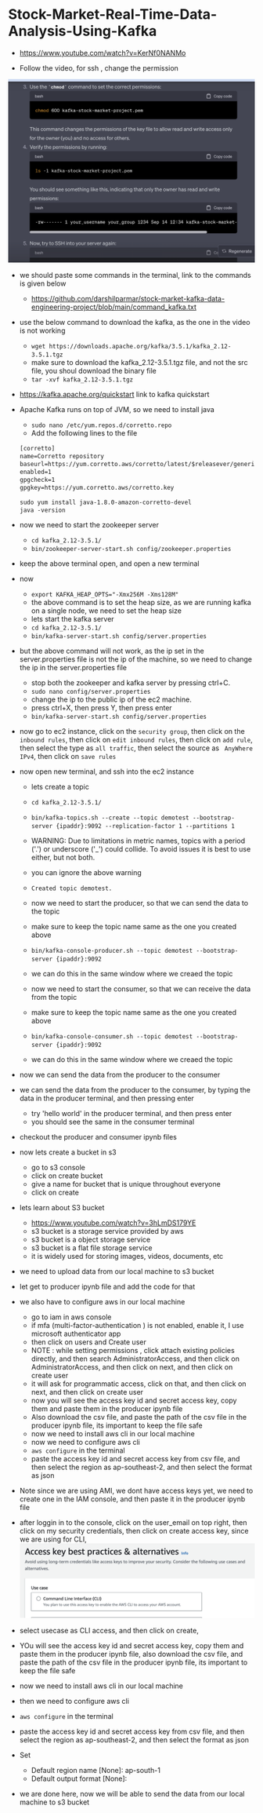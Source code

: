 # Stock-Market-Real-Time-Data-Analysis-Using-Kafka
- https://www.youtube.com/watch?v=KerNf0NANMo

- Follow the video, for ssh , change the permission

![](2023-09-17-20-46-22.png)


- we should paste some commands in the terminal, link to the commands is given below
    - https://github.com/darshilparmar/stock-market-kafka-data-engineering-project/blob/main/command_kafka.txt

- use the below command to download the kafka, as the one in the video is not working
    - `wget https://downloads.apache.org/kafka/3.5.1/kafka_2.12-3.5.1.tgz`
    - make sure to download the kafka_2.12-3.5.1.tgz file, and not the src file, you shoul download the binary file
    - `tar -xvf kafka_2.12-3.5.1.tgz `
- https://kafka.apache.org/quickstart link to kafka quickstart

- Apache Kafka runs on top of JVM, so we need to install java 
    - `sudo nano /etc/yum.repos.d/corretto.repo`
    - Add the following lines to the file
    ```
    [corretto]
    name=Corretto repository
    baseurl=https://yum.corretto.aws/corretto/latest/$releasever/generic/x86_64/
    enabled=1
    gpgcheck=1
    gpgkey=https://yum.corretto.aws/corretto.key
    ```
    ```
    sudo yum install java-1.8.0-amazon-corretto-devel
    java -version

    ```

- now we need to start the zookeeper server
    - `cd kafka_2.12-3.5.1/`
    - `bin/zookeeper-server-start.sh config/zookeeper.properties`
- keep the above terminal open, and open a new terminal
- now 
    - `export KAFKA_HEAP_OPTS="-Xmx256M -Xms128M"`
    - the above command is to set the heap size, as we are running kafka on a single node, we need to set the heap size
    - lets start the kafka server 
    - `cd kafka_2.12-3.5.1/`
    - `bin/kafka-server-start.sh config/server.properties`
- but the above command will not work, as the ip set in the server.properties file is not the ip of the machine, so we need to change the ip in the server.properties file
    - stop both the zookeeper and kafka server by pressing ctrl+C.
    - `sudo nano config/server.properties`
    - change the ip to the public ip of the ec2 machine.
    - press ctrl+X, then press Y, then press enter
    - `bin/kafka-server-start.sh config/server.properties`

- now go to ec2 instance, click on the `security group`, then click on the `inbound rules`, then click on `edit inbound rules`, then click on `add rule`, then select the type as `all traffic`, then select the source as ` AnyWhere IPv4`, then click on `save rules`

- now open new terminal, and ssh into the ec2 instance
    - lets create a topic
    - `cd kafka_2.12-3.5.1/`
    - `bin/kafka-topics.sh --create --topic demotest --bootstrap-server {ipaddr}:9092 --replication-factor 1 --partitions 1`
    - WARNING: Due to limitations in metric names, topics with a period ('.') or underscore ('_') could collide. To avoid issues it is best to use either, but not both.
    - you can ignore the above warning
    - `Created topic demotest.`

    - now we need to start the producer, so that we can send the data to the topic
    - make sure to keep the topic name same as the one you created above
    - `bin/kafka-console-producer.sh --topic demotest --bootstrap-server {ipaddr}:9092`
    - we can do this in the same window where we creaed the topic

    - now we need to start the consumer, so that we can receive the data from the topic
    - make sure to keep the topic name same as the one you created above
    - `bin/kafka-console-consumer.sh --topic demotest --bootstrap-server {ipaddr}:9092`
    - we can do this in the same window where we creaed the topic

- now we can send the data from the producer to the consumer
- we can send the data from the producer to the consumer, by typing the data in the producer terminal, and then pressing enter
    - try 'hello world' in the producer terminal, and then press enter
    - you should see the same in the consumer terminal


- checkout the producer and consumer ipynb files

- now lets create a bucket in s3
    - go to s3 console
    - click on create bucket
    - give a name for bucket that is unique throughout everyone
    - click on create

- lets learn about S3 bucket
    - https://www.youtube.com/watch?v=3hLmDS179YE
    - s3 bucket is a storage service provided by aws
    - s3 bucket is a object storage service
    - s3 bucket is a flat file storage service 
    - it is widely used for storing images, videos, documents, etc


- we need to upload data from our local machine to s3 bucket

- let get to producer ipynb file and add the code for that

- we also have to configure aws in our local machine
    - go to iam in aws console
    - if mfa (multi-factor-authentication ) is not enabled, enable it, I use microsoft authenticator app
    - then click on users and Create user
    - NOTE : while setting permissions , click attach existing policies directly, and then search AdministratorAccess, and then click on AdministratorAccess, and then click on next, and then click on create user
    - it will ask for programmatic access, click on that, and then click on next, and then click on create user
    - now you will see the access key id and secret access key, copy them and paste them in the producer ipynb file
    - Also download the csv file, and paste the path of the csv file in the producer ipynb file, its important to keep the file safe 
    - now we need to install aws cli in our local machine
    <!-- - `pip install awscli` -->
    - now we need to configure aws cli
    - `aws configure` in the terminal
    - paste the access key id and secret access key from csv file, and then select the region as ap-southeast-2, and then select the format as json

- Note since we are using AMI, we dont have access keys yet, we need to create one in the IAM console, and then paste it in the producer ipynb file
- after loggin in to the console, click on the user_email on top right, then click on my security credentials, then click on create access key, since we are using for CLI,
![](2023-09-22-09-30-48.png)

- select usecase as CLI access, and then click on create,
- YOu will see the access key id and secret access key, copy them and paste them in the producer ipynb file, also download the csv file, and paste the path of the csv file in the producer ipynb file, its important to keep the file safe

- now we need to install aws cli in our local machine
- then we need to configure aws cli
- `aws configure` in the terminal
- paste the access key id and secret access key from csv file, and then select the region as ap-southeast-2, and then select the format as json
- Set
    - Default region name [None]: ap-south-1
    - Default output format [None]:

- we are done here, now we will be able to send the data from our local machine to s3 bucket